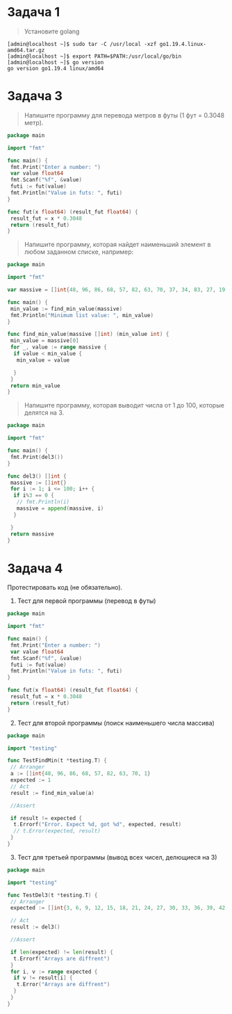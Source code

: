 # Задача 1

> Установите golang

```shell
[admin@localhost ~]$ sudo tar -C /usr/local -xzf go1.19.4.linux-amd64.tar.gz
[admin@localhost ~]$ export PATH=$PATH:/usr/local/go/bin
[admin@localhost ~]$ go version
go version go1.19.4 linux/amd64
```

# Задача 3

> Напишите программу для перевода метров в футы (1 фут = 0.3048 метр).

```go
package main

import "fmt"

func main() {
 fmt.Print("Enter a number: ")
 var value float64
 fmt.Scanf("%f", &value)
 futi := fut(value)
 fmt.Println("Value in futs: ", futi)
}

func fut(x float64) (result_fut float64) {
 result_fut = x * 0.3048
 return (result_fut)
}
```

> Напишите программу, которая найдет наименьший элемент в любом заданном списке, например:

```go
package main

import "fmt"

var massive = []int{48, 96, 86, 68, 57, 82, 63, 70, 37, 34, 83, 27, 19, 97, 9}

func main() {
 min_value := find_min_value(massive)
 fmt.Println("Minimum list value: ", min_value)
}

func find_min_value(massive []int) (min_value int) {
 min_value = massive[0]
 for _, value := range massive {
  if value < min_value {
   min_value = value

  }
 }
 return min_value
}
```

> Напишите программу, которая выводит числа от 1 до 100, которые делятся на 3.

```go
package main

import "fmt"

func main() {
 fmt.Print(del3())
}

func del3() []int {
 massive := []int{}
 for i := 1; i <= 100; i++ {
  if i%3 == 0 {
   // fmt.Println(i)
   massive = append(massive, i)
  }

 }
 return massive
}

```

# Задача 4

Протестировать код (не обязательно).

1) Тест для первой программы (перевод в футы)

```go
package main

import "fmt"

func main() {
 fmt.Print("Enter a number: ")
 var value float64
 fmt.Scanf("%f", &value)
 futi := fut(value)
 fmt.Println("Value in futs: ", futi)
}

func fut(x float64) (result_fut float64) {
 result_fut = x * 0.3048
 return (result_fut)
}
```

2) Тест для второй программы (поиск наименьшего числа массива)

```go
package main

import "testing"

func TestFindMin(t *testing.T) {
 // Arranger
 a := []int{48, 96, 86, 68, 57, 82, 63, 70, 1}
 expected := 1
 // Act
 result := find_min_value(a)

 //Assert

 if result != expected {
  t.Errorf("Error. Expect %d, got %d", expected, result)
  // t.Error(expected, result)
 }
}
```

3) Тест для третьей программы (вывод всех чисел, делющиеся на 3)

```go
package main

import "testing"

func TestDel3(t *testing.T) {
 // Arranger
 expected := []int{3, 6, 9, 12, 15, 18, 21, 24, 27, 30, 33, 36, 39, 42, 45, 48, 51, 54, 57, 60, 63, 66, 69, 72, 75, 78, 81, 84, 87, 90, 93, 96, 99}

 // Act
 result := del3()

 //Assert

 if len(expected) != len(result) {
  t.Errorf("Arrays are diffrent")
 }
 for i, v := range expected {
  if v != result[i] {
   t.Error("Arrays are diffrent")
  }
 }
}
```
